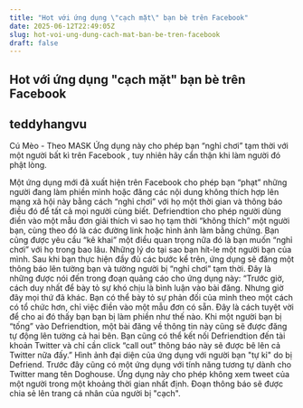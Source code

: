 ```yaml
---
title: "Hot với ứng dụng \"cạch mặt\" bạn bè trên Facebook"
date: 2025-06-12T22:49:05Z
slug: hot-voi-ung-dung-cach-mat-ban-be-tren-facebook
draft: false
---
```


## Hot với ứng dụng "cạch mặt" bạn bè trên Facebook

## teddyhangvu

Cú Mèo - Theo MASK 
Ứng dụng này cho phép bạn “nghỉ chơi” tạm thời với một người bất kì trên Facebook , tuy nhiên hãy cẩn thận khi làm người đó phật lòng.

Một ứng dụng mới đã xuất hiện trên Facebook cho phép bạn “phạt” những người đang làm phiền mình hoặc đăng các nội dung không thích hợp lên mạng xã hội này bằng cách “nghỉ chơi” với họ một thời gian và thông báo điều đó để tất cả mọi người cùng biết.
Defriendtion cho phép người dùng điền vào một mẫu đơn giải thích vì sao họ tạm thời “không thích” một người bạn, cùng theo đó là các đường link hoặc hình ảnh làm bằng chứng. Bạn cũng được yêu cầu “kê khai” một điều quan trọng nữa đó là bạn muốn “nghỉ chơi” với họ trong bao lâu.
 Những lý do tại sao bạn hít-le một người bạn của mình.
Sau khi bạn thực hiện đầy đủ các bước kể trên, ứng dụng sẽ đăng một thông báo lên tường bạn và tường người bị “nghỉ chơi”  tạm thời.
Đây là những được nói đến trong đoạn quảng cáo cho ứng dụng này:
“Trước giờ, cách duy nhất để bày tỏ sự khó chịu là bình luận vào bài đăng. Nhưng giờ đây mọi thứ đã khác. Bạn có thể bày tỏ sự phản đối của mình theo một cách có tổ chức hơn, chỉ việc điền vào một mẫu đơn có sẵn. Đây là cách tuyệt vời để cho ai đó thấy bạn bạn bị làm phiền như thế nào.
Khi một người bạn bị “tống” vào Defriendtion, một bài đăng về thông tin này cũng sẽ được đăng tự động lên tường cả hai bên. Bạn cũng có thể kết nối Defriendtion đến tài khoản Twitter và chỉ cần click “call out” thông báo này sẽ được bê lên cả Twitter nữa đấy.”
 Hình ảnh đại diện của ứng dụng với người bạn "tự kỉ" do bị Defriend.
Trước đây cũng có một ứng dụng với tính năng tương tự dành cho Twitter mang tên Doghouse. Ứng dụng này cho phép không xem tweet của một người trong một khoảng thời gian nhất định.
 Đoạn thông báo sẽ được chia sẻ lên trang cá nhân của người bị "cạch".